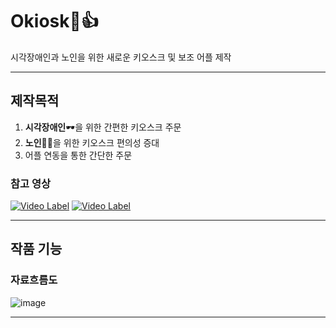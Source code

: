 # Okiosk🍔👍
시각장애인과 노인을 위한 새로운 키오스크 및 보조 어플 제작 

---
## 제작목적
1. **시각장애인**🕶을 위한 간편한 키오스크 주문
2. **노인**👴👵을 위한 키오스크 편의성 증대
3. 어플 연동을 통한 간단한 주문

### 참고 영상
[![Video Label](http://img.youtube.com/vi/vlJbVYn9a00/0.jpg)](https://www.youtube.com/watch?v=vlJbVYn9a00)
[![Video Label](http://img.youtube.com/vi/shorts/cQWTsgChXO0/0.jpg)](https://www.youtube.com/shorts/cQWTsgChXO0)


---
## 작품 기능
### 자료흐름도
![image](https://github.com/Tharsis01/Okiosk/assets/113442040/6b2e7635-189c-4e55-8ed8-23404785ba3e)

---
